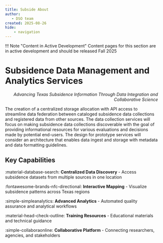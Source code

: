 ```yaml
---
title: Subside About
author: 
   - DSO team
created: 2025-08-26
hide:
    - navigation
---
```


!!! Note "Content in Active Development" 
    Content pages for this section are in active development and should be released Fall 2025

# Subsidence Data Management and Analytics Services  
<div style="text-align: right;font-style: italic;">
Advancing Texas Subsidence Information Through Data Integration and Collaborative Science
</div>

The creation of a centralized storage allocation with API access to streamline data federation between cataloged subsidence data collections and registered data from other sources. The data collection services will focus on making subsidence data collections discoverable with the goal of providing informational resources for various evaluations and decisions made by potential end-users. The design for prototype services will consider an architecture that enables data ingest and storage with metadata and data formatting guidelines. 

## Key Capabilities
:material-database-search: **Centralized Data Discovery** - Access subsidence datasets from multiple sources in one location  

:fontawesome-brands-nfc-directional: **Interactive Mapping** - Visualize subsidence patterns across Texas regions  

:simple-simpleanalytics: **Advanced Analytics** - Automated quality assurance and analytical workflows  

:material-head-check-outline: **Training Resources** - Educational materials and technical guidance  

:simple-collaboraonline: **Collaborative Platform** - Connecting researchers, agencies, and stakeholders  

